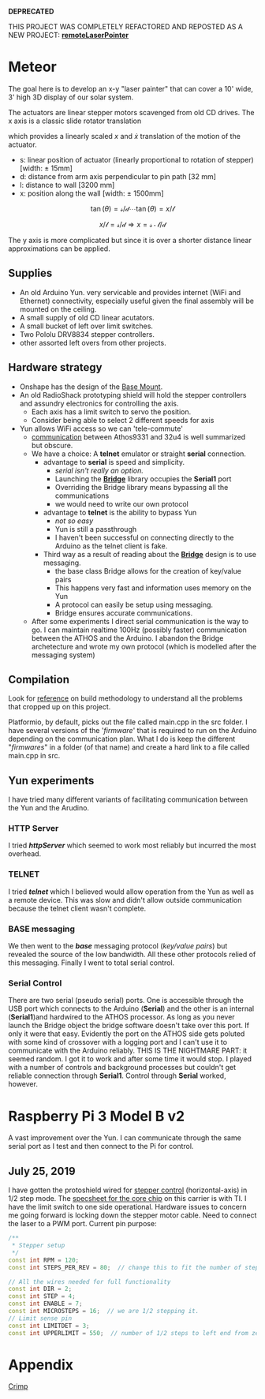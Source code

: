 **DEPRECATED**

THIS PROJECT WAS COMPLETELY REFACTORED AND REPOSTED AS A NEW PROJECT: **[remoteLaserPointer](https://github.com/pbeeken/remoteLaserPointer)**
# Meteor

The goal here is to develop an x-y "laser painter" that can cover a 10' wide, 3' high 3D display of our solar system.

The actuators are linear stepper motors scavenged from old CD drives. The x axis is a classic slide rotator translation

which provides a linearly scaled $x$ and $\dot{x}$ translation of the motion of the actuator.

- s: linear position of actuator (linearly proportional to rotation of stepper) [width: $\pm$ 15mm]
- d: distance from arm axis perpendicular to pin path [32 mm]
- l: distance to wall [3200 mm]
- x: position along the wall [width: $\pm$ 1500mm]

$$\tan(\theta)=\mathcal{s}/\mathcal{d} \cdots \tan(\theta)=x/\mathcal{l}$$

$$x/ \mathcal{l} = \mathcal{s}/\mathcal{d} \Rightarrow x = \mathcal{s} \cdot \mathcal{l}/\mathcal{d}$$

The y axis is more complicated but since it is over a shorter distance linear approximations can be applied.

## Supplies
 - An old Arduino Yun. very servicable and provides internet (WiFi and Ethernet) connectivity, especially useful given the final assembly will be mounted on the ceiling.
 - A small supply of old CD linear acutators.
 - A small bucket of left over limit switches.
 - Two Pololu DRV8834 stepper controllers.
 - other assorted left overs from other projects.

## Hardware strategy
 - Onshape has the design of the [Base Mount](https://cad.onshape.com/documents/a09b76387c29de53a9b7bb77/w/2c0b749e489004aa757cb41f/e/bc97e45bc6b50e7f7d630fe8).
 - An old RadioShack prototyping shield will hold the stepper controllers and assundry electronics for controlling the axis.
   - Each axis has a limit switch to servo the position.
   - Consider being able to select 2 different speeds for axis
 - Yun allows WiFi access so we can 'tele-commute'
   - [communication](http://mohanp.com/arduino-yun-serial-port-over-tcp/) between Athos9331 and 32u4 is well summarized but obscure.
   - We have a choice: A **telnet** emulator or straight **serial** connection.
      - advantage to **serial** is speed and simplicity.
        - *serial isn't really an option.*
        - Launching the [**Bridge**](https://jpmens.net/2013/09/23/understanding-arduino-yun-s-bridge/) library occupies the **Serial1** port 
        - Overriding the Bridge library means bypassing all the communications
        - we would need to write our own protocol  
      - advantage to **telnet** is the ability to bypass Yun 
        - *not so easy*
        - Yun is still a passthrough 
        - I haven't been successful on connecting directly to the Arduino as the telnet client is fake.
      - Third way as a result of reading about the [**Bridge**](https://jpmens.net/2013/09/23/understanding-arduino-yun-s-bridge/) design is to use messaging.
        - the base class Bridge allows for the creation of key/value pairs
        - This happens very fast and information uses memory on the Yun
        - A protocol can easily be setup using messaging.
        - Bridge ensures accurate communications.
    - After some experiments I direct serial communication is the way to go. I can maintain realtime 100Hz (possibly faster) communication 
    between the ATHOS and the Arduino.  I abandon the Bridge archetecture and wrote my own protocol (which is modelled after the messaging system)

## Compilation
Look for [reference](https://github.com/arduino/Arduino/wiki/Build-Process) on build methodology to understand all the problems that cropped up on this project.

Platformio, by default, picks out the file called main.cpp in the src folder. I have several versions of the '_firmware_' that is required to run on the Arduino depending on the communication plan. What I do is keep the different "*firmwares*" in a folder (of that name) and create a hard link to a file called main.cpp in src. 

## Yun experiments
I have tried many different variants of facilitating communication between the Yun and the Arudino.  

### HTTP Server
I tried _**httpServer**_ which seemed to work most reliably but incurred the most overhead.  

### TELNET
I tried _**telnet**_ which I believed would allow operation from the Yun as well as a remote device.  This was slow and didn't allow outside communication because the telnet client wasn't complete.  

### BASE messaging
We then went to the _**base**_ messaging protocol (_key/value pairs_) but revealed the source of the low bandwidth. All these other protocols relied of this messaging. Finally I went to total serial control.  

### Serial Control
There are two serial (pseudo serial) ports.  One is accessible through the USB port which connects to the Arduino (**Serial**) and the other is an internal (**Serial1**)and hardwired to the ATHOS processor.  As long as you never launch the Bridge object the bridge software doesn't take over this port.  If only it were that easy.  Evidently the port on the ATHOS side gets poluted with some kind of crossover with a logging port and I can't use it to communicate with the Arduino reliably.  THIS IS THE NIGHTMARE PART: it seemed random.  I got it to work and after some time it would stop.  I played with a number of controls and background processes but couldn't get reliable connection through **Serial1**.  Control through **Serial** worked, however.

# Raspberry Pi 3 Model B v2
A vast improvement over the Yun.  I can communicate through the same serial port as I test and then connect to the Pi for control.

## July 25, 2019
I have gotten the protoshield wired for [stepper control](https://www.pololu.com/product/2134) (horizontal-axis) in 1/2 step mode.  The [specsheet for the core chip](https://www.pololu.com/file/download/drv8834.pdf?file_id=0J617) on this carrier is with TI. I have the limit switch to one side operational. Hardware issues to concern me going forward is locking down the stepper motor cable.  Need to connect the laser to a PWM port.
Current pin purpose:
```c++
/** 
 * Stepper setup
 */
const int RPM = 120;
const int STEPS_PER_REV = 80;  // change this to fit the number of steps per revolution

// All the wires needed for full functionality
const int DIR = 2;
const int STEP = 4;
const int ENABLE = 7;
const int MICROSTEPS = 16;  // we are 1/2 stepping it.
// Limit sense pin
const int LIMITDET = 3;
const int UPPERLIMIT = 550;  // number of 1/2 steps to left end from zeroing on right end

```


# Appendix
[Crimp](https://www.instructables.com/id/Make-a-Good-Dupont-Pin-Crimp-EVERY-TIME/)
